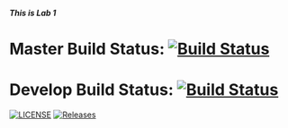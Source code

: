 **_This is Lab 1_**

# Master Build Status: [![Build Status](https://travis-ci.com/CamyH/sem.svg?branch=master)](https://travis-ci.com/CamyH/sem)
# Develop Build Status: [![Build Status](https://travis-ci.com/CamyH/sem.svg?branch=develop)](https://travis-ci.org/CamyH/sem)
[![LICENSE](https://img.shields.io/github/license/CamyH/sem.svg?style=flat-square)](https://github.com/CamyH/sem/blob/master/LICENSE)
[![Releases](https://img.shields.io/github/release/<github-username>/sem/all.svg?style=flat-square)](https://github.com/CamyH/sem/releases)

